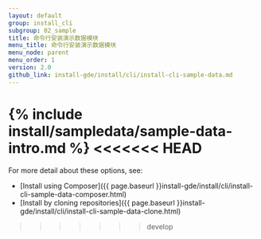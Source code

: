 ```yaml
---
layout: default
group: install_cli 
subgroup: 02_sample
title: 命令行安装演示数据模块
menu_title: 命令行安装演示数据模块
menu_node: parent
menu_order: 1
version: 2.0
github_link: install-gde/install/cli/install-cli-sample-data.md
---
```


{% include install/sampledata/sample-data-intro.md %}
<<<<<<< HEAD
=======


For more detail about these options, see: 

*	[Install using Composer]({{ page.baseurl }}install-gde/install/cli/install-cli-sample-data-composer.html)
*	[Install by cloning repositories]({{ page.baseurl }}install-gde/install/cli/install-cli-sample-data-clone.html)
>>>>>>> develop
